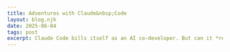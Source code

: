 ```yaml
---
title: Adventures with Claude&nbsp;Code
layout: blog.njk
date: 2025-06-04
tags: post
excerpt: Claude Code bills itself as an AI co-developer. But can it *really* work independently?
---
```

